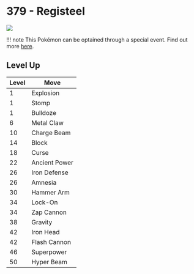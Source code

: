 # 379 - Registeel
![][379]

!!! note
    This Pokémon can be optained through a special event. Find out more [here](../../special_events/#registeel).

## Level Up

Level | Move
---   | ---
  1   | Explosion
  1   | Stomp
  1   | Bulldoze
  6   | Metal Claw
 10   | Charge Beam
 14   | Block
 18   | Curse
 22   | Ancient Power
 26   | Iron Defense
 26   | Amnesia
 30   | Hammer Arm
 34   | Lock-On
 34   | Zap Cannon
 38   | Gravity
 42   | Iron Head
 42   | Flash Cannon
 46   | Superpower
 50   | Hyper Beam



[379]: ../img/pokemon/379.png

